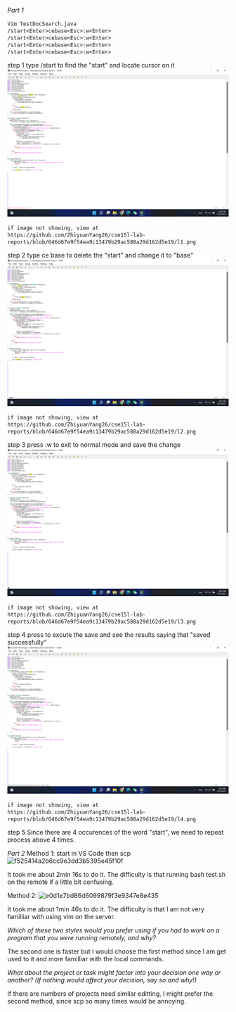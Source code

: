 
*Part 1*

    Vim TestDocSearch.java
    /start<Enter>cebase<Esc>:w<Enter>
    /start<Enter>cebase<Esc>:w<Enter>
    /start<Enter>cebase<Esc>:w<Enter>
    /start<Enter>cebase<Esc>:w<Enter>

step 1
type /start<Enter> to find the "start" and locate cursor on it
![Image](l1.png)
    
    if image not showing, view at
    https://github.com/ZhiyuanYang26/cse15l-lab-reports/blob/646d67e9f54ea9c13479b29ac588a29d162d5e19/l1.png
    

step 2
type ce base to delete the "start" and change it to "base"
![Image](l2.png)
    
    if image not showing, view at
    https://github.com/ZhiyuanYang26/cse15l-lab-reports/blob/646d67e9f54ea9c13479b29ac588a29d162d5e19/l2.png

step 3
press <Esc>:w to exit to normal mode and save the change
![Image](l3.png)
    
    if image not showing, view at
    https://github.com/ZhiyuanYang26/cse15l-lab-reports/blob/646d67e9f54ea9c13479b29ac588a29d162d5e19/l3.png

step 4
press <Enter> to excute the save and see the results saying that "saved successfully"
![Image](l4.png)
    
    if image not showing, view at
    https://github.com/ZhiyuanYang26/cse15l-lab-reports/blob/646d67e9f54ea9c13479b29ac588a29d162d5e19/l4.png
    
step 5
Since there are 4 occurences of the word "start", we need to repeat process above 4 times.


*Part 2*
Method 1: start in VS Code then scp
![f525414a2b6cc9e3dd3b5395e45f10f](https://user-images.githubusercontent.com/77312914/201507363-1912a3eb-4777-4681-bdac-ed7d1d38b38a.jpg)

It took me about 2min 16s to do it. The difficulty is that running bash test.sh on the remote if a little bit confusing.

Method 2:
![e0d1e7bd86d6099879f3e9347e8e435](https://user-images.githubusercontent.com/77312914/201507380-19fd6c99-0622-4410-90af-cb18583c4f53.jpg)

It took me about 1min 46s to do it. The difficulty is that I am not very familliar with using vim on the server.

*Which of these two styles would you prefer using if you had to work on a program that you were running remotely, and why?*

The second one is faster but I would choose the first method since I am get used to it and more familliar with the local commands.

*What about the project or task might factor into your decision one way or another? (If nothing would affect your decision, say so and why!)*

If there are numbers of projects need similar editting, I might prefer the second method, since scp so many times would be annoying. 

